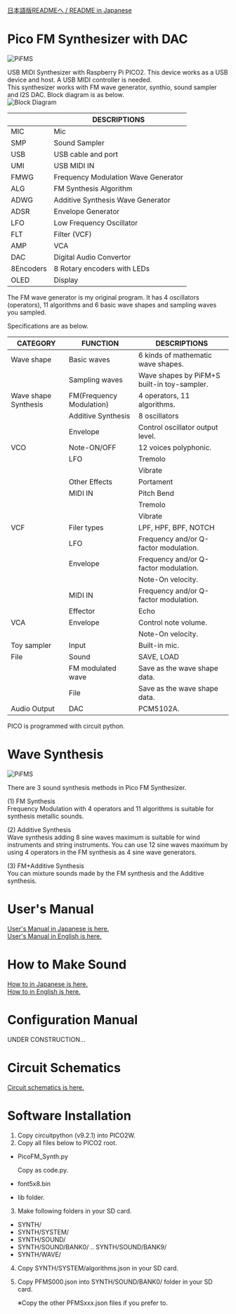 [日本語版READMEへ / README in Japanese](https://github.com/ohira-s/PicoFM_Synth/tree/main/README_jp.md)  
# Pico FM Synthesizer with DAC
![PiFMS](https://github.com/ohira-s/PicoFM_Synth/blob/main/Doc/images/PiFMSynth.jpg)  

USB MIDI Synthesizer with Raspberry Pi PICO2.  This device works as a USB device and host.  A USB MIDI controller is needed.  
This synthesizer works with FM wave generator, synthio, sound sampler and I2S DAC.  Block diagram is as below.  
![Block Diagram](https://github.com/ohira-s/PicoFM_Synth/blob/main/Doc/images/PiFMSynth_Block_Diagram.png)  

||DESCRIPTIONS|
|---|---|
|MIC|Mic|
|SMP|Sound Sampler|
|USB|USB cable and port|
|UMI|USB MIDI IN|
|FMWG|Frequency Modulation Wave Generator|
|ALG|FM Synthesis Algorithm|
|ADWG|Additive Synthesis Wave Generator|
|ADSR|Envelope Generator|
|LFO|Low Frequency Oscillator|
|FLT|Filter (VCF)|
|AMP|VCA|
|DAC|Digital Audio Convertor|
|8Encoders|8 Rotary encoders with LEDs|
|OLED|Display|

The FM wave generator is my original program.  It has 4 oscillators (operators), 11 algorithms and 6 basic wave shapes and sampling waves you sampled.  

Specifications are as below.  

|CATEGORY|FUNCTION|DESCRIPTIONS|
|---|---|---|
|Wave shape|Basic waves|6 kinds of mathematic wave shapes.|
||Sampling waves|Wave shapes by PiFM+S built-in toy-sampler.|
|Wave shape Synthesis|FM(Frequency Modulation)|4 operators, 11 algorithms.|
||Additive Synthesis|8 oscillators|
||Envelope|Control oscillator output level.|
|VCO|Note-ON/OFF|12 voices polyphonic.|
||LFO|Tremolo|
|||Vibrate|
||Other Effects|Portament|
||MIDI IN|Pitch Bend|
|||Tremolo|
|||Vibrate|
|VCF|Filer types|LPF, HPF, BPF, NOTCH|
||LFO|Frequency and/or Q-factor modulation.|
||Envelope|Frequency and/or Q-factor modulation.|
|||Note-On velocity.|
||MIDI IN|Frequency and/or Q-factor modulation.|
||Effector|Echo|
|VCA|Envelope|Control note volume.|
|||Note-On velocity.|
|Toy sampler|Input|Built-in mic.|
|File|Sound|SAVE, LOAD|
||FM modulated wave|Save as the wave shape data.|
||File|Save as the wave shape data.|
|Audio Output|DAC|PCM5102A.|

PICO is programmed with circuit python.  

# Wave Synthesis
![PiFMS](https://github.com/ohira-s/PicoFM_Synth/blob/main/Doc/images/PiFMS_Wave_Synthesis.png)  

There are 3 sound synthesis methods in Pico FM Synthesizer.  

(1) FM Synthesis  
Frequency Modulation with 4 operators and 11 algorithms is suitable for synthesis metallic sounds.    

(2) Additive Synthesis  
Wave synthesis adding 8 sine waves maximum is suitable for wind instruments and string instruments.  You can use 12 sine waves maximum by using 4 operators in the FM synthesis as 4 sine wave generators.  

(3) FM+Additive Synthesis  
You can mixture sounds made by the FM synthesis and the Additive synthesis.

# User's Manual
[User's Manual in Japanese is here.](https://github.com/ohira-s/PicoFM_Synth/blob/main/Doc/UsersManual_jp.md)  
[User's Manual in English is here.](https://github.com/ohira-s/PicoFM_Synth/blob/main/Doc/UsersManual.md)

# How to Make Sound
[How to in Japanese is here.](https://github.com/ohira-s/PicoFM_Synth/blob/main/Doc/SoundMaking_jp.md)  
[How to in English is here.](https://github.com/ohira-s/PicoFM_Synth/blob/main/Doc/SoundMaking.md)

# Configuration Manual
UNDER CONSTRUCTION...  

# Circuit Schematics
[Circuit schematics is here.](https://github.com/ohira-s/PicoFM_Synth/blob/main/Doc/images/PiFMSynth_sch.png)  

# Software Installation
1) Copy circuitpython (v9.2.1) into PICO2W.  
2) Copy all files below to PICO2 root.  

- PicoFM_Synth.py  

	Copy as code.py.  

- font5x8.bin
- lib folder.  

3) Make following folders in your SD card.  

- SYNTH/  
- SYNTH/SYSTEM/  
- SYNTH/SOUND/  
- SYNTH/SOUND/BANK0/ .. SYNTH/SOUND/BANK9/  
- SYNTH/WAVE/  

4) Copy SYNTH/SYSTEM/algorithms.json in your SD card.    

5) Copy PFMS000.json into SYNTH/SOUND/BANK0/ folder in your SD card.  

	※Copy the other PFMSxxx.json files if you prefer to.  
